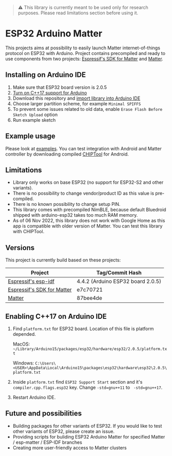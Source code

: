 > :warning: This library is currently meant to be used only for research purposes. Please read limitations section before using it.

# ESP32 Arduino Matter
This projects aims at possibility to easily launch Matter internet-of-things protocol on ESP32 with Arduino. Project contains precompiled and ready to use components from two projects: [Espressif's SDK for Matter](https://github.com/espressif/esp-matter) and [Matter](https://github.com/project-chip/connectedhomeip).

## Installing on Arduino IDE
1. Make sure that ESP32 board version is 2.0.5
2. [Turn on C++17 support for Arduino](#enabling-c17-on-arduino-ide)
3. Download this repository and [import library into Arduino IDE](https://docs.arduino.cc/software/ide-v1/tutorials/installing-libraries)
4. Choose larger partition scheme, for example `Minimal SPIFFS`
5. To prevent some issues related to old data, enable `Erase Flash Before Sketch Upload` option
6. Run example sketch

## Example usage
Please look at [examples](https://github.com/jakubdybczak/esp32-arduino-matter/tree/master/examples). You can test integration with Android and Matter controller by downloading compiled [CHIPTool](https://drive.google.com/drive/folders/1NXqfbRzBQRWCH4VWJQwQSO6KKYeIH7VK) for Android.

## Limitations
* Library only works on base ESP32 (no support for ESP32-S2 and other variants).
* There is no possibility to change vendor/product ID as this value is pre-compiled.
* There is no known possibility to change setup PIN.
* This library comes with precompiled NimBLE, because default Bluedroid shipped with arduino-esp32 takes too much RAM memory.
* As of 06 Nov 2022, this library does not work with Google Home as this app is compatible with older version of Matter. You can test this library with CHIPTool.

## Versions
This project is currently build based on these projects:

| Project       | Tag/Commit Hash |
| ------------- | ------------- |
| [Espressif's esp-idf](https://github.com/espressif/esp-idf) | 4.4.2 (Arduino ESP32 board 2.0.5) |
| [Espressif's SDK for Matter](https://github.com/espressif/esp-matter) | e7c70721  |
| [Matter](https://github.com/project-chip/connectedhomeip) | 87bee4de |

## Enabling C++17 on Arduino IDE
1. Find `platform.txt` for ESP32 board. Location of this file is platform depended.

    MacOS: `~/Library/Arduino15/packages/esp32/hardware/esp32/2.0.5/platform.txt`

    Windows: `C:\Users\<USER>\AppData\Local\Arduino15\packages\esp32\hardware\esp32\2.0.5\platform.txt`

2. Inside `platform.txt` find `ESP32 Support Start` section and it's `compiler.cpp.flags.esp32` key. Change `-std=gnu++11` to ` -std=gnu++17`.

3. Restart Arduino IDE.

## Future and possibilities
* Building packages for other variants of ESP32. If you would like to test other variants of ESP32, please create an issue.
* Providing scripts for buliding ESP32 Arduino Matter for specified Matter / esp-matter / ESP-IDF branches
* Creating more user-friendly access to Matter clusters